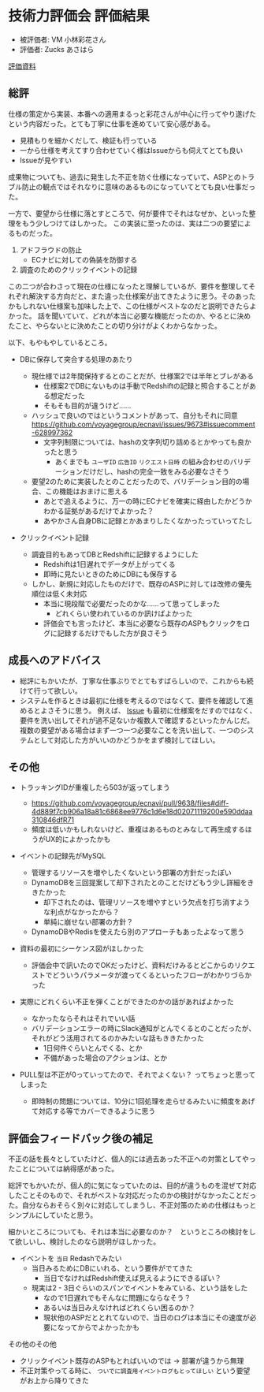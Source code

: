 # 技術力評価会 評価結果

- 被評価者: VM 小林彩花さん
- 評価者: Zucks あさはら

[評価資料](./README.md)

## 総評

仕様の策定から実装、本番への適用まるっと彩花さんが中心に行ってやり遂げたという内容だった。とても丁寧に仕事を進めていて安心感がある。

- 見積もりを細かくだして、検証も行っている
- 一から仕様を考えてすり合わせていく様はIssueからも伺えてとても良い
- Issueが見やすい

成果物についても、過去に発生した不正を防ぐ仕様になっていて、ASPとのトラブル防止の観点ではそれなりに意味のあるものになっていてとても良い仕事だった。

一方で、要望から仕様に落とすところで、何が要件でそれはなぜか、といった整理をもう少しつけてほしかった。
この実装に至ったのは、実は二つの要望によるものだった。

1. アドフラウドの防止
    - ECナビに対しての偽装を防御する
1. 調査のためのクリックイベントの記録

この二つが合わさって現在の仕様になったと理解しているが、要件を整理してそれぞれ解決する方向だと、また違った仕様案が出てきたように思う。そのあったかもしれない仕様案も加味した上で、この仕様がベストなのだと説明できたらよかった。
話を聞いていて、どれが本当に必要な機能だったのか、やるとに決めたこと、やらないとに決めたことの切り分けがよくわからなかった。

以下、もやもやしているところ。

- DBに保存して突合する処理のあたり
    - 現仕様では2年間保持するとのことだが、仕様案2では半年とブレがある
        - 仕様案2でDBにないものは手動でRedshiftの記録と照合することがある想定だった
        - そもそも目的が違うけど……
    - ハッシュで良いのではというコメントがあって、自分もそれに同意
       https://github.com/voyagegroup/ecnavi/issues/9673#issuecomment-628997362
       - 文字列制限については、hashの文字列切り詰めるとかやっても良かったと思う
           - あくまでも `ユーザID` `広告ID` `リクエスト日時` の組み合わせのバリデーションだけだし、hashの完全一致をみる必要なさそう
    - 要望2のために実装したとのことだったので、バリデーション目的の場合、この機能はおまけに思える
         - あとで追えるように、万一の時にECナビを確実に経由したかどうかわかる証拠があるだけでよかった？
         - あやかさん自身DBに記録とかあまりしたくなかったっていってたし

- クリックイベント記録
    - 調査目的もあってDBとRedshiftに記録するようにした
         - Redshiftは1日遅れでデータが上がってくる
         - 即時に見たいときのためにDBにも保存する
    - しかし、新規に対応したものだけで、既存のASPに対しては改修の優先順位は低く未対応
        - 本当に現段階で必要だったのかな……って思ってしまった
            - どれくらい使われているのか訊けばよかった
        - 評価会でも言ったけど、本当に必要なら既存のASPもクリックをログに記録するだけでもした方が良さそう


## 成長へのアドバイス

- 総評にもかいたが、丁寧な仕事ぶりでとてもすばらしいので、これからも続けて行って欲しい。
- システムを作るときは最初に仕様を考えるのではなくて、要件を確認して進めるとよさそうに思う。
例えば、 [Issue](https://github.com/voyagegroup/ecnavi/issues/9673) も最初に仕様案をだすのではなく、要件を洗い出してそれが過不足ないか複数人で確認するといったかんじだ。
複数の要望がある場合はまず一つ一つ必要なことを洗い出して、一つのシステムとして対応した方がいいのかどうかをまず検討してほしい。


## その他

- トラッキングIDが重複したら503が返ってしまう
    - https://github.com/voyagegroup/ecnavi/pull/9638/files#diff-4d889f7cb906a18a81c6868ee9776c1d6e18d02071119200e590ddaa310846dfR71
    - 頻度は低いかもしれないけど、重複はあるものとみなして再生成するほうがUX的によかったかも

- イベントの記録先がMySQL
    - 管理するリソースを増やしたくないという部署の方針だったぽい
    - DynamoDBを三回提案して却下されたとのことだけどもう少し詳細をききたかった
        - 却下されたのは、管理リソースを増やすという欠点を打ち消すような利点がなかったから？
        - 単純に崩せない部署の方針？
    - DynamoDBやRedisを使えたら別のアプローチもあったよなって思う

- 資料の最初にシーケンス図がほしかった
    - 評価会中で訊いたのでOKだったけど、資料だけみるとどこからのリクエストでどういうパラメータが渡ってくるといったフローがわかりづらかった

- 実際にどれくらい不正を弾くことができたのかの話があればよかった
    - なかったならそれはそれでいい話
    - バリデーションエラーの時にSlack通知がとんでくるとのことだったが、それがどう活用されてるのかみたいな話もききたかった
        - 1日何件ぐらいとんでくる、とか
        - 不備があった場合のアクションは、とか

- PULL型は不正が0っていってたので、それでよくない？ ってちょっと思ってしまった
    - 即時制の問題については、10分に1回処理を走らせるみたいに頻度をあげて対応する等でカバーできるように思う


## 評価会フィードバック後の補足

不正の話を長々としていたけど、個人的には過去あった不正への対策としてやったことについては納得感があった。

総評でもかいたが、個人的に気になっていたのは、目的が違うものを混ぜて対応したことそのもので、それがベストな対応だったのかの検討がなかったことだった。自分ならおそらく別々に対応してしまうし、不正対策のための仕様はもっとシンプルにしていたと思う。

細かいところについても、それは本当に必要なのか？　というところの検討をして欲しいし、検討したのなら説明がほしかった。

- イベントを `当日` Redashでみたい
    - 当日みるためにDBにいれる、という要件がでてきた
         - 当日でなければRedshift使えば見えるようにできるぽい？
    - 現実は2 - 3日ぐらいのスパンでイベントをみている、という話をした
        - なので1日遅れでもそんなに問題にならなそう？
        - あるいは当日みえなければどれくらい困るのか？
        - 現状他のASPだととれてないので、当日のログは本当にその速度が必要になってからでよかったかも

その他のその他

- クリックイベント既存のASPもとればいいのでは -> 部署が違うから無理
- 不正対策やってる時に、 `ついでに調査用イベントログもとってほしい` という要望がお上から降りてきた 
